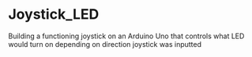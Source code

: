 # Joystick_LED
Building a functioning joystick on an Arduino Uno that controls what LED would turn on depending on direction joystick was inputted 

